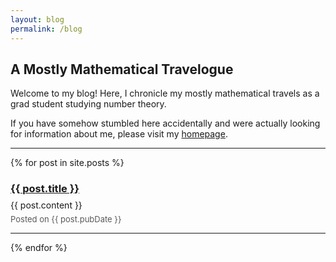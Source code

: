 ```yaml
---
layout: blog
permalink: /blog
---
```


## A Mostly Mathematical Travelogue

Welcome to my blog!  Here, I chronicle my mostly mathematical travels as a grad student studying number theory.  

If you have somehow stumbled here accidentally and were actually looking for information about me, please visit my [homepage](https://zporat.github.io). 

---

{% for post in site.posts %}

<style>
    h3 + p {
        line-height: 0px;
        margin-top: 0px;
        padding-top: 0px;
    }
</style>

<h3><a href="{{ post.url }}">{{ post.title }}</a></h3> 
<p> {{ post.content }} </p>
<p style="color: #595959; font-size:13px"> Posted on {{ post.pubDate }} </p>   

---
{% endfor %}
